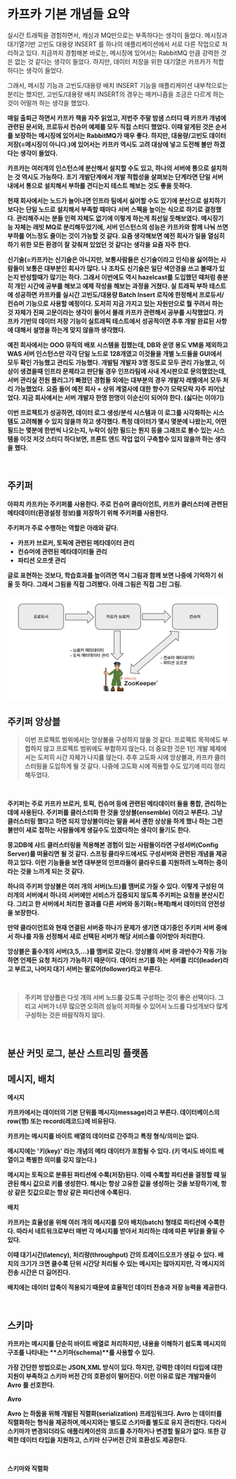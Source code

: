 # 카프카 기본 개념들 요약

실시간 트래픽을 경험하면서, 캐싱과 MQ만으로는 부족하다는 생각이 들었다. 메시징과 대기열기반 고빈도 대용량 INSERT 를 하나의 애플리케이션에서 서로 다른 작업으로 처리하고 있다. 지금까지 경험해본 바로는, 메시징에 있어서는 RabbitMQ 만큼 강력한 것은 없는 것 같다는 생각이 들었다. 하지만, 데이터 저장을 위한 대기열은 카프카가 적합하다는 생각이 들었다.<br>

그래서, 메시징 기능과 고빈도/대용량 배치 INSERT 기능을 애플리케이션 내부적으로는 분리는 했지만, 고빈도/대용량 배치 INSERT의 경우는 매커니즘을 조금은 다르게 하는 것이 어떨까 하는 생각을 했었다.<b>

매일 출퇴근 하면서 카프카 책을 자주 읽었고, 저번주 주말 밤샘 스터디 때 카프카 개념에 관련된 문서와, 프로듀서 컨슈머 예제를 모두 직접 스터디 했었다. 이때 알게된 것은 순서를 보장하는 메시징에 있어서는 RabbitMQ가 매우 좋다. 하지만, 대용량/고빈도 데이터 저장(=메시징이 아니다.)에 있어서는 카프카 역시도 고려 대상에 넣고 도전해 볼만 하겠다는 생각이 들었다. <br>

카프카는 여러개의 인스턴스에 분산해서 설치할 수도 있고, 하나의 서버에 통으로 설치하는 것 역시도 가능하다. 초기 개발단계에서 개발 적합성을 살펴보는 단계라면 단일 서버 내에서 통으로 설치해서 부하를 견디는지 테스트 해보는 것도 좋을 듯하다. <br>

현재 회사에서는 노드가 늘어나면 인프라 팀에서 싫어할 수도 있기에 분산으로 설치하기보다는 단일 노드로 설치해서 부족할 때마다 서버 스펙을 높이는 식으로 하기로 결정했다. 관리해주시는 분들 인력 자체도 없기에 이렇게 하는게 최선일 듯해보였다. 메시징기능 자체는 래빗 MQ로 분리해두었기에, 서버 인스턴스의 성능은 카프카와 함께 나눠 쓰면 부하를 어느정도 줄이는 것이 가능할 것 같다. 요즘 생각해보면 예전 회사가 일을 열심히 하기 위한 모든 환경이 잘 갖춰져 있었던 것 같다는 생각을 요즘 자주 한다.<br>

신기술(=카프카는 신기술은 아니지만, 보통사람들은 신기술이라고 인식)을 싫어하는 사람들이 보통은 대부분인 회사가 많다. 나 조차도 신기술은 일단 색안경을 쓰고 볼때가 있는지 반성할때가 많기는 하다. 그래서 이번에도 역시 hazelcast를 도입했던 때처럼 충분히 개인 시간에 공부를 해보고 예제 작성을 해보는 과정을 거쳤다. 실 트래픽 부하 테스트에 성공하면 카프카를 실시간 고빈도/대용량 Batch Insert 로직에 한정해서 프로듀서/컨슈머 기능으로 사용할 예정이다. 도저히 지금 가지고 있는 자원만으로 뭘 꾸려서 하는 것 자체가 진짜 고문이라는 생각이 들어서 몰래 카프카 관련해서 공부를 시작했었다. 카프카 기반의 데이터 저장 기능이 실트래픽 테스트에서 성공적이면 추후 개발 완료된 사항에 대해서 설명을 하는게 맞지 않을까 생각했다.<br>

예전 회사에서는 OOO 뮤직의 배포 시스템을 접했는데, DB와 운영 용도 VM을 제외하고 WAS 서버 인스턴스만 각각 단일 노드로 128개였고 이것들을 개별 노드들을 GUI에서 모두 확인 가능했고 관리도 가능했다. 개발팀 개발자 3명 정도로 모두 관리 가능했고, 이상이 생겼을때 인프라 문제라고 판단될 경우 인프라팀에 사내 게시판으로 문의했었는데, 서버 관리실 전원 플러그가 빠졌던 경험들 외에는 대부분의 경우 개발자 레벨에서 모두 처리 가능했었다. 요즘 들어 예전 회사 + 상위 계열사에 대한 향수가 모락모락 자주 피어났었다. 지금 회사에서는 서버 개발자 한명 한명이 이순신이 되어야 한다. (싫다는 이야기)<br>

이번 프로젝트가 성공하면, 데이터 로그 생성/분석 시스템과 이 로그를 시각화하는 시스템도 고려해볼 수 있지 않을까 하고 생각했다. 특정 데이터가 몇시 몇분에 나왔는지, 어떤 필드는 몇분에 한번씩 나오는지, 누락이 심한 필드는 뭔지 등을 그래프로 볼수 있는 시스템을 이것 저것 스터디 하다보면, 프론트 엔드 작업 없이 구축할수 있지 않을까 하는 생각을 했다. <br>

<br>

## 주키퍼

아파치 카프카는 주키퍼를 사용한다. 주로 컨슈머 클라이언트, 카프카 클러스터에 관련된 메타데이터(환경설정 정보)를 저장하기 위해 주키퍼를 사용한다.<br>

주키퍼가 주로 수행하는 역할은 아래와 같다.<br>

- 카프카 브로커, 토픽에 관련된 메타데이터 관리
- 컨슈머에 관련된 메타데이터들 관리
- 파티션 오프셋 관리

글로 표현하는 것보다, 학습효과를 높이려면 역시 그림과 함께 보면 나중에 기억하기 쉬울 듯 하다. 그래서 그림을 직접 그려봤다. 아래 그림은 직접 그린 그림.<br>

![이미지](./img/ZOOKEEPER-KAFKA-1.png)





## 주키퍼 앙상블

> 이번 프로젝트 범위에서는 앙상블을 구성하지 않을 것 같다. 프로젝트 목적에도 부합하지 않고 프로젝트 범위에도 부합하지 않는다. 더 중요한 것은 1인 개발 체제에서는 도저히 시간 자체가 나지를 않는다. 추후 고도화 시에 앙상블과, 카프카 클러스터링을 도입하게 될 것 같다. 나중에 고도화 시에 적용할 수도 있기에 미리 정리해두었다.<br>

<br>

주키퍼는 주로 카프카 브로커, 토픽, 컨슈머 등에 관련된 메타데이터 들을 통합, 관리하는데에 사용된다. 주키퍼를 클러스터화 한 것을 **앙상블(ensemble)** 이라고 부른다. 그냥 클러스터링 했다고 하면 되지 앙상블이라는 말을 써서 괜한 상상을 하게 했나 하는 그런 불만이 새로 접하는 사람들에게 생길수도 있겠다하는 생각이 들기도 한다.<br>

몽고DB에 샤드 클러스터링을 적용해본 경험이 있는 사람들이라면 구성서버(Config Server)를 떠올리면 될 것 같다. 스프링 클라우드에서도 구성서버와 관련된 개념을 제공하고 있다. 이런 기능들을 보면 대부분의 인프라들이 클라우드를 지원하려 노력하는 중이라는 것을 느끼게 되는 것 같다.<br>

하나의 주키퍼 앙상블은 여러 개의 서버(노드)를 멤버로 가질 수 있다. 이렇게 구성된 여러개의 서버에서 하나의 서버에만 서비스가 집중되지 않도록 주키퍼는 요청을 분산시킨다. 그리고 한 서버에서 처리한 결과를 다른 서버와 동기화(=복제)해서 데이터의 안전성을 보장한다.<br>

만약 클라이언트와 현재 연결된 서버중 하나가 문제가 생기면 대기중인 주키퍼 서버 중에서 하나를 자동 선정해서 새로 선택된 서버가 해당 서비스를 이어받아 처리한다.<br>

앙상블은 홀수개의 서버(3,5,...)를 멤버로 갖는다. 앙상블의 서버 중 과반수가 작동 가능하면 언제든 요청 처리가 가능하기 때문이다. 데이터 쓰기를 하는 서버를 리더(leader)라고 부르고, 나머지 대기 서버는 팔로어(follower)라고 부른다.<br>

<br>

> 주키퍼 앙상플은 다섯 개의 서버 노드를 갖도록 구성하는 것이 좋은 선택이다. 그리고 서버가 너무 많으면 오히려 성능이 저하될 수 있어서 노드를  다섯개보다 많게 구성하는 것은 바람직하지 않다.<br>

<br>



## 분산 커밋 로그, 분산 스트리밍 플랫폼



## 메시지, 배치

**메시지**<br>

카프카에서는 데이터의 기본 단위를 메시지(message)라고 부른다. 데이터베이스의 row(행) 또는 record(레코드)에 비유된다.<br>

카프카는 메시지를 바이트 배열의 데이터로 간주하고 특정 형식/의미는 없다.<br>

 메시지에는 '키(key)' 라는 개념의 메타 데이터가 포함될 수 있다. (키 역시도 바이트 배열이고 특별한 의미를 갖지 않는다.)<br>

메시지는 토픽으로 분류된 파티션에 수록(저장)된다. 이때 수록할 파티션을 결정할 때 일관된 해시 값으로 키를 생성한다. 해시는 항상 고유한 값을 생성하는 것을 보장하기에, 항상 같은 킷값으로는 항상 같은 파티션에 수록된다.<br>

**배치**<br>

카프카는 효율성을 위해 여러 개의 메시지를 모아 배치(batch) 형태로 파티션에 수록한다. 따라서 네트워크로부터 매번 각 메시지를 받아서 처리하는 데에 따른 부담을 줄일 수 있다.<br>

이때 대기시간(latency), 처리량(throughput) 간의 트레이드오프가 생길 수 있다. 배치의 크기가 크면 클수록 단위 시간당 처리될 수 있는 메시지는 많아지지만, 각 메시지의 전송 시간은 더 길어진다.<br>

배치에는 데이터 압축이 적용되기 때문에 효율적인 데이터 전송과 저장 능력을 제공한다.<br>

<br>

## 스키마

카프카는 메시지를 단순히 바이트 배열로 처리하지만, 내용을 이해하기 쉽도록 메시지의 구조를 나타내는 **스키마(schema)**를 사용할 수 있다.<br>

가장 간단한 방법으로는 JSON,XML 방식이 있다. 하지만, 강력한 데이터 타입에 대한 지원이 부족하고 스키마 버전 간의 호환성이 떨어진다. 이런 이유로 많은 개발자들이 Avro 를 선호한다. <br>

**Avro**<br>

Avro 는 하둡을 위해 개발된 직렬화(serialization) 프레임워크다. Avro 는 데이터를 직렬화하는 형식을 제공하며,메시지와는 별도로 스키마를 별도로 유지 관리한다. 다라서 스키마가 변경되더라도 애플리케이션의 코드를 추가하거나 변경할 필요가 없다. 또한 강력한 데이터 타입을 지원하고, 스키마 신구버전 간의 호환성도 제공한다.<br>

<br>

**스키마와 직렬화**<br>









